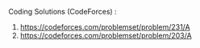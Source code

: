 Coding Solutions (CodeForces) : 

1. https://codeforces.com/problemset/problem/231/A
2. https://codeforces.com/problemset/problem/203/A

